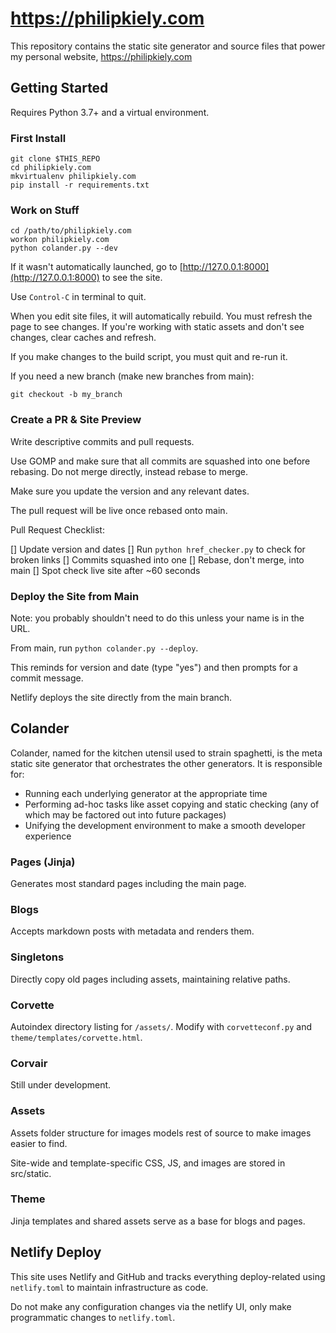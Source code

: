 # https://philipkiely.com

This repository contains the static site generator and source files that power my personal website, https://philipkiely.com

## Getting Started

Requires Python 3.7+ and a virtual environment.

### First Install

```
git clone $THIS_REPO
cd philipkiely.com
mkvirtualenv philipkiely.com
pip install -r requirements.txt
```

### Work on Stuff

```
cd /path/to/philipkiely.com
workon philipkiely.com
python colander.py --dev
```

If it wasn't automatically launched, go to [http://127.0.0.1:8000](http://127.0.0.1:8000) to see the site.

Use `Control-C` in terminal to quit.

When you edit site files, it will automatically rebuild. You must refresh the page to see changes. If you're working with static assets and don't see changes, clear caches and refresh.

If you make changes to the build script, you must quit and re-run it.

If you need a new branch (make new branches from main):

```
git checkout -b my_branch
```

### Create a PR & Site Preview

Write descriptive commits and pull requests.

Use GOMP and make sure that all commits are squashed into one before rebasing. Do not merge directly, instead rebase to merge.

Make sure you update the version and any relevant dates.

The pull request will be live once rebased onto main.

Pull Request Checklist:

[] Update version and dates
[] Run `python href_checker.py` to check for broken links
[] Commits squashed into one
[] Rebase, don't merge, into main
[] Spot check live site after ~60 seconds

### Deploy the Site from Main

Note: you probably shouldn't need to do this unless your name is in the URL.

From main, run `python colander.py --deploy`.

This reminds for version and date (type "yes") and then prompts for a commit message.

Netlify deploys the site directly from the main branch.

## Colander

Colander, named for the kitchen utensil used to strain spaghetti, is the meta static site generator that orchestrates the other generators. It is responsible for:

* Running each underlying generator at the appropriate time
* Performing ad-hoc tasks like asset copying and static checking (any of which may be factored out into future packages)
* Unifying the development environment to make a smooth developer experience

### Pages (Jinja)

Generates most standard pages including the main page.

### Blogs

Accepts markdown posts with metadata and renders them.

### Singletons

Directly copy old pages including assets, maintaining relative paths.

### Corvette

Autoindex directory listing for `/assets/`. Modify with `corvetteconf.py` and `theme/templates/corvette.html`.

### Corvair

Still under development.

### Assets

Assets folder structure for images models rest of source to make images easier to find.

Site-wide and template-specific CSS, JS, and images are stored in src/static.

### Theme

Jinja templates and shared assets serve as a base for blogs and pages.

## Netlify Deploy

This site uses Netlify and GitHub and tracks everything deploy-related using `netlify.toml` to maintain infrastructure as code.

Do not make any configuration changes via the netlify UI, only make programmatic changes to `netlify.toml`.
